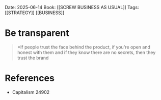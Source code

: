 Date: 2025-06-14
Book: [[SCREW BUSINESS AS USUAL]]
Tags:  [[STRATEGY]] [[BUSINESS]]


# Be transparent

>*If people trust the face behind the product, if you're open and honest with them and if they know there are no secrets, then they trust the brand
# References
- Capitalism 24902
 